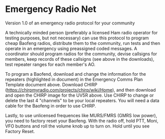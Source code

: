 # Emergency Radio Net
Version 1.0 of an emergency radio protocol for your community

A technically minded person (preferably a licensed Ham radio operator for testing purposes, but not necessary) can use this protocol to program cheap Baofeng radios, distribute them to the community, run tests and then operate in an emergency using preassigned coded messages. A coordinator should program radios for the community, devise callsigns for members, keep records of these callsigns (see above in the downloads), test repeater ranges for each member's AO. 

To program a Baofend, download and change the information for the repeaters (highlighted in document) in the Emergency Comms Plan Template document above. Download CHIRP (https://chirpmyradio.com/projects/chirp/wiki/Home), and then download and open the CHIRP image for the UV5R above. Use CHIRP to change or delete the last 4 "channels" to be your local repeaters. You will need a data cable for the Baofeng in order to use CHIRP.

Lastly, to use unlicensed frequences like MURS/FMRS (GMRS low power), you need to factory reset your Baofeng. With the radio off, hold PTT, Moni, VFO buttons and roll the volume knob up to turn on. Hold until you see Factory Reset.
